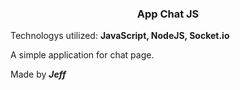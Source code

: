 <h3 align="center">  
  App Chat JS 
</h3>

<p></p>

Technologys utilized: **JavaScript, NodeJS, Socket.io**


A simple application for chat page.





Made by _**Jeff**_
